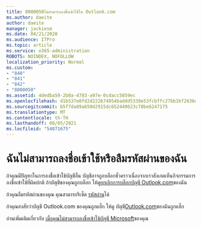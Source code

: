 ```yaml
---
title: 8000050ไม่สามารถลงชื่อเข้าใช้ใน Outlook.com
ms.author: daeite
author: daeite
manager: jackiesm
ms.date: 04/21/2020
ms.audience: ITPro
ms.topic: article
ms.service: o365-administration
ROBOTS: NOINDEX, NOFOLLOW
localization_priority: Normal
ms.custom:
- "840"
- "841"
- "842"
- "8000050"
ms.assetid: 4dedba59-2b0a-4783-a97e-0cdacc5059ec
ms.openlocfilehash: d1b537e0fd2d222674954baddd5339e53fcbffc27bb1bf2636d93895137f320b
ms.sourcegitcommit: b5f7da89a650d2915dc652449623c78be6247175
ms.translationtype: MT
ms.contentlocale: th-TH
ms.lasthandoff: 08/05/2021
ms.locfileid: "54071675"
---
```

# <a name="i-cant-sign-in-or-forgot-my-password"></a>ฉันไม่สามารถลงชื่อเข้าใช้หรือลืมรหัสผ่านของฉัน

ถ้าคุณมีปัญหาในการลงชื่อเข้าใช้บัญชีอื่น บัญชีอาจถูกบล็อกชั่วคราวเนื่องจากเราสังเกตเห็นกิจกรรมการลงชื่อเข้าใช้ที่ผิดปกติ ถ้าบัญชีของคุณถูกบล็อก ให้ดู[ยกเลิกการบล็อกบัญชี Outlook.com](https://support.office.com/article/f4ad2701-d166-4d8b-8a6a-9af2a1f8a4c4?wt.mc_id=Office_Outlook_com_Alchemy)ของฉัน
  
ถ้าคุณลืมรหัสผ่านของคุณ คุณสามารถรีเซ็ต [รหัสผ่าน](https://go.microsoft.com/fwlink/p/?linkid=841909)ได้
  
ถ้าคุณสงสัยว่าบัญชี Outlook.com ของคุณถูกแฮ็ก ให้ดู บัญชี[Outlook.com](https://support.office.com/article/35993ac5-ac2f-494e-aacb-5232dda453d8?wt.mc_id=Office_Outlook_com_Alchemy)ของฉันถูกแฮ็ก
  
อ่านเพิ่มเติมเกี่ยวกับ [เมื่อคุณไม่สามารถลงชื่อเข้าใช้บัญชี Microsoft](https://go.microsoft.com/fwlink/p/?linkid=842227)ของคุณ
  